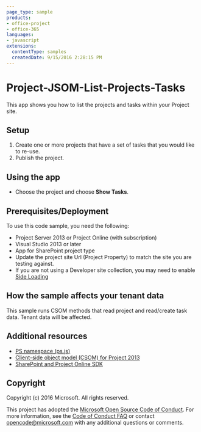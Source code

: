 ```yaml
---
page_type: sample
products:
- office-project
- office-365
languages:
- javascript
extensions:
  contentType: samples
  createdDate: 9/15/2016 2:28:15 PM
---
```

# Project-JSOM-List-Projects-Tasks
This app shows you how to list the projects and tasks within your Project site.

## Setup 

1.	Create one or more projects that have a set of tasks that you would like to re-use.
2.	Publish the project.

## Using the app

-	Choose the project and choose **Show Tasks**.


## Prerequisites/Deployment
To use this code sample, you need the following:
* Project Server 2013 or Project Online (with subscription)
* Visual Studio 2013 or later 
* App for SharePoint project type
* Update the project site Url (Project Property) to match the site you are testing against.
* If you are not using a Developer site collection, you may need to enable [Side Loading](https://blogs.msdn.microsoft.com/officeapps/2013/12/10/enable-app-sideloading-in-your-non-developer-site-collection/)


## How the sample affects your tenant data
This sample runs CSOM methods that read project and read/create task data. Tenant data will be affected.

## Additional resources
* [PS namespace (ps.js)](https://msdn.microsoft.com/en-us/library/office/jj669820.aspx)
* [Client-side object model (CSOM) for Project 2013](https://msdn.microsoft.com/en-us/library/office/jj163123.aspx)
* [SharePoint and Project Online SDK](https://www.nuget.org/packages/Microsoft.SharePointOnline.CSOM)

## Copyright
Copyright (c) 2016 Microsoft. All rights reserved.


This project has adopted the [Microsoft Open Source Code of Conduct](https://opensource.microsoft.com/codeofconduct/). For more information, see the [Code of Conduct FAQ](https://opensource.microsoft.com/codeofconduct/faq/) or contact [opencode@microsoft.com](mailto:opencode@microsoft.com) with any additional questions or comments.
